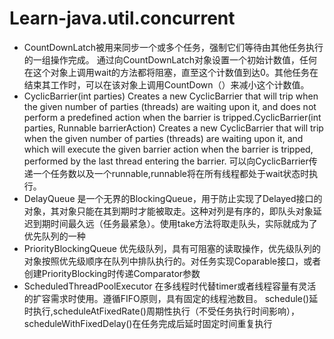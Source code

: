 # Learn-java.util.concurrent
- CountDownLatch被用来同步一个或多个任务，强制它们等待由其他任务执行的一组操作完成。
通过向CountDownLatch对象设置一个初始计数值，任何在这个对象上调用wait的方法都将阻塞，直至这个计数值到达0。其他任务在结束其工作时，可以在该对象上调用CountDown（）来减小这个计数值。
- CyclicBarrier(int parties)
Creates a new CyclicBarrier that will trip when the given number of parties (threads) are waiting upon it, and does not perform a predefined action when the barrier is tripped.CyclicBarrier(int parties, Runnable barrierAction)
Creates a new CyclicBarrier that will trip when the given number of parties (threads) are waiting upon it, and which will execute the given barrier action when the barrier is tripped, performed by the last thread entering the barrier.
可以向CyclicBarrier传递一个任务数以及一个runnable,runnable将在所有线程都处于wait状态时执行。
- DelayQueue
是一个无界的BlockingQueue，用于防止实现了Delayed接口的对象，其对象只能在其到期时才能被取走。这种对列是有序的，即队头对象延迟到期时间最久远（任务最紧急）。使用take方法将取走队头，实际就成为了优先队列的一种
- PriorityBlockingQueue
优先级队列，具有可阻塞的读取操作，优先级队列的对象按照优先级顺序在队列中排队执行的。对任务实现Coparable接口，或者创建PriorityBlocking时传递Comparator参数
- ScheduledThreadPoolExecutor
在多线程时代替timer或者线程容量有灵活的扩容需求时使用。遵循FIFO原则，具有固定的线程池数目。
schedule()延时执行,scheduleAtFixedRate()周期性执行（不受任务执行时间影响），scheduleWithFixedDelay()在任务完成后延时固定时间重复执行
